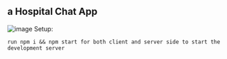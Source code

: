## a Hospital Chat App
![image](https://github.com/koomedenis40/Hospital-Chat-App/assets/98518504/29f21a94-201f-444a-99a2-3cbd770184d5)
Setup:

    run npm i && npm start for both client and server side to start the development server
